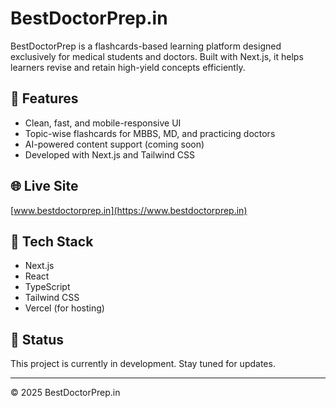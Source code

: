 # BestDoctorPrep.in

BestDoctorPrep is a flashcards-based learning platform designed exclusively for medical students and doctors. Built with Next.js, it helps learners revise and retain high-yield concepts efficiently.

## 🚀 Features

- Clean, fast, and mobile-responsive UI
- Topic-wise flashcards for MBBS, MD, and practicing doctors
- AI-powered content support (coming soon)
- Developed with Next.js and Tailwind CSS

## 🌐 Live Site

[www.bestdoctorprep.in](https://www.bestdoctorprep.in)

## 📁 Tech Stack

- Next.js
- React
- TypeScript
- Tailwind CSS
- Vercel (for hosting)

## 📌 Status

This project is currently in development. Stay tuned for updates.

---

© 2025 BestDoctorPrep.in